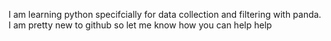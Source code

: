 I am learning python specifcially for data collection and filtering with panda. I am pretty new to github
so let me know how you can help help 
